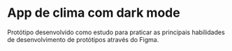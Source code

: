 # App de clima com dark mode

Protótipo desenvolvido como estudo para praticar as principais habilidades de desenvolvimento de protótipos através do Figma.
